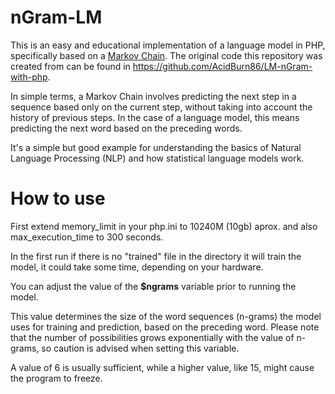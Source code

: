 # nGram-LM

This is an easy and educational implementation of a language model in PHP, specifically based on a 
[Markov Chain](https://en.wikipedia.org/wiki/Markov_chain). The original code this repository was created from can be
found in https://github.com/AcidBurn86/LM-nGram-with-php.

In simple terms, a Markov Chain involves predicting the next step in a sequence based only on the current step, 
without taking into account the history of previous steps. In the case of a language model, this means predicting 
the next word based on the preceding words.

It's a simple but good example for understanding the basics of Natural Language Processing (NLP) and how statistical
language models work. 

# How to use
First extend memory_limit in your php.ini to 10240M (10gb) aprox.
and also max_execution_time to 300 seconds.

In the first run if there is no "trained" file in the directory it will train the model, it could take some time,
depending on your hardware.

You can adjust the value of the **$ngrams** variable prior to running the model. 

This value determines the size of the word sequences (n-grams) the model uses for training and prediction, 
based on the preceding word. Please note that the number of possibilities grows exponentially with the value of n-grams, 
so caution is advised when setting this variable. 

A value of 6 is usually sufficient, while a higher value, like 15, might cause the program to freeze.
